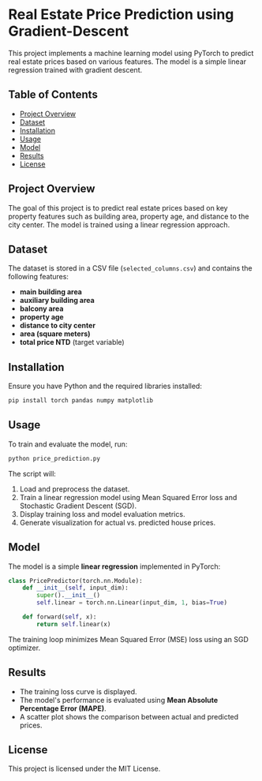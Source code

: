# Real Estate Price Prediction using Gradient-Descent

This project implements a machine learning model using PyTorch to predict real estate prices based on various features. The model is a simple linear regression trained with gradient descent.

## Table of Contents
- [Project Overview](#project-overview)
- [Dataset](#dataset)
- [Installation](#installation)
- [Usage](#usage)
- [Model](#model)
- [Results](#results)
- [License](#license)

## Project Overview
The goal of this project is to predict real estate prices based on key property features such as building area, property age, and distance to the city center. The model is trained using a linear regression approach.

## Dataset
The dataset is stored in a CSV file (`selected_columns.csv`) and contains the following features:
- **main building area**
- **auxiliary building area**
- **balcony area**
- **property age**
- **distance to city center**
- **area (square meters)**
- **total price NTD** (target variable)

## Installation
Ensure you have Python and the required libraries installed:

```sh
pip install torch pandas numpy matplotlib
```

## Usage
To train and evaluate the model, run:

```sh
python price_prediction.py
```

The script will:
1. Load and preprocess the dataset.
2. Train a linear regression model using Mean Squared Error loss and Stochastic Gradient Descent (SGD).
3. Display training loss and model evaluation metrics.
4. Generate visualization for actual vs. predicted house prices.

## Model
The model is a simple **linear regression** implemented in PyTorch:

```python
class PricePredictor(torch.nn.Module):
    def __init__(self, input_dim):
        super().__init__()
        self.linear = torch.nn.Linear(input_dim, 1, bias=True)

    def forward(self, x):
        return self.linear(x)
```

The training loop minimizes Mean Squared Error (MSE) loss using an SGD optimizer.

## Results
- The training loss curve is displayed.
- The model's performance is evaluated using **Mean Absolute Percentage Error (MAPE)**.
- A scatter plot shows the comparison between actual and predicted prices.

## License
This project is licensed under the MIT License.